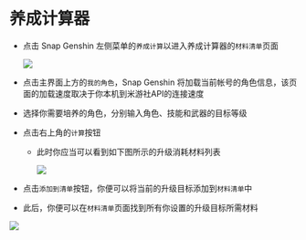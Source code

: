 # 养成计算器

- 点击 Snap Genshin 左侧菜单的`养成计算`以进入养成计算器的`材料清单`页面

  ![](https://img.snapgenshin.com/imgs/2022/03/bc499c4af8ea7010.png)

- 点击主界面上方的`我的角色`，Snap Genshin 将加载当前帐号的角色信息，该页面的加载速度取决于你本机到米游社API的连接速度

- 选择你需要培养的角色，分别输入角色、技能和武器的目标等级

- 点击右上角的`计算`按钮

  - 此时你应当可以看到如下图所示的升级消耗材料列表

    ![](https://img.snapgenshin.com/imgs/2022/03/94e22aaf0730e604.png)

- 点击`添加到清单`按钮，你便可以将当前的升级目标添加到`材料清单`中

- 此后，你便可以在`材料清单`页面找到所有你设置的升级目标所需材料

![](https://img.snapgenshin.com/imgs/2022/03/f82e4db4e0a21684.png)